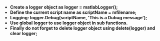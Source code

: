 - **Create a logger object as logger = matlabLogger();**  
- **Define the current script name as scriptName = mfilename;**  
- **Logging: logger.Debug(scriptName, 'This is a Dubug message');**  
- **Use global logger to use logger object in sub functions.**  
- **Finally do not forget to delete logger object using delete(logger) and clear logger;**  
